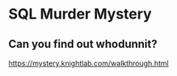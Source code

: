 # SQL Murder Mystery

## Can you find out whodunnit?

https://mystery.knightlab.com/walkthrough.html
